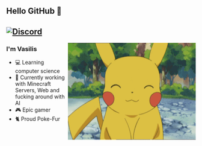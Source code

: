 ## Hello GitHub 👋
[![Discord](https://img.shields.io/badge/Discord-VasInklingGR%230001-%237289DA?label=&logo=discord&logoColor=ffffff&color=7389D8&labelColor=6A7EC2)](https://discord.com)
---
<img align="right" alt="GIF" src="Cute_Pikachu.gif" />

### I'm Vasilis

- 💻 Learning computer science
- 🌱 Currently working with Minecraft Servers, Web and fucking around with AI
- 🎮 Epic gamer
- 🐈 Proud Poke-Fur
